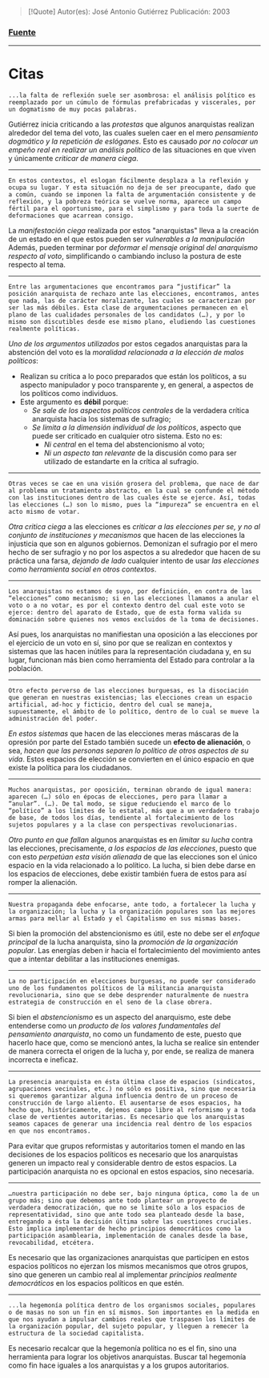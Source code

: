 >[!Quote]
>Autor(es): José Antonio Gutiérrez
>Publicación: 2003
### [Fuente](https://es.anarchistlibraries.net/library/jose-antonio-gutierrez-el-anarco-comunismo-ante-las-elecciones)
---
# Citas

	...la falta de reflexión suele ser asombrosa: el análisis político es reemplazado por un cúmulo de fórmulas prefabricadas y viscerales, por un dogmatismo de muy pocas palabras.

Gutiérrez inicia criticando a las *protestas* que algunos anarquistas realizan alrededor del tema del voto, las cuales suelen caer en el mero *pensamiento dogmático y la repetición de eslóganes*.
Esto es causado *por no colocar un empeño real en realizar un análisis político* de las situaciones en que viven y únicamente *criticar de manera ciega*.

---

	En estos contextos, el eslogan fácilmente desplaza a la reflexión y ocupa su lugar. Y esta situación no deja de ser preocupante, dado que a común, cuando se imponen la falta de argumentación consistente y de reflexión, y la pobreza teórica se vuelve norma, aparece un campo fértil para el oportunismo, para el simplismo y para toda la suerte de deformaciones que acarrean consigo.

La *manifestación ciega* realizada por estos "anarquistas" lleva a la creación de un estado en el que estos pueden ser *vulnerables a la manipulación*
Además, pueden terminar  por *deformar el mensaje original del anarquismo respecto al voto*, simplificando o cambiando incluso la postura de este respecto al tema.

---

	Entre las argumentaciones que encontramos para “justificar” la posición anarquista de rechazo ante las elecciones, encontramos, antes que nada, las de carácter moralizante, las cuales se caracterizan por ser las más débiles. Esta clase de argumentaciones permanecen en el plano de las cualidades personales de los candidatos (…), y por lo mismo son discutibles desde ese mismo plano, eludiendo las cuestiones realmente políticas.

*Uno de los argumentos utilizados* por estos cegados anarquistas para la abstención del voto es la *moralidad relacionada a la elección de malos políticos*:
- Realizan su crítica a lo poco preparados que están los políticos, a su aspecto manipulador y poco transparente y, en general, a aspectos de los políticos como individuos.
- Este argumento es **débil** porque:
	- *Se sale de los aspectos políticos centrales* de la verdadera crítica anarquista hacia los sistemas de sufragio;
	- *Se limita a la dimensión individual de los políticos*, aspecto que puede ser criticado en cualquier otro sistema. Esto no es:
		- *Ni central* en el tema del abstencionismo al voto;
		- *Ni un aspecto tan relevante* de la discusión como para ser utilizado de estandarte en la crítica al sufragio.

---

	Otras veces se cae en una visión grosera del problema, que nace de dar al problema un tratamiento abstracto, en la cual se confunde el método con las instituciones dentro de las cuales éste se ejerce. Así, todas las elecciones (…) son lo mismo, pues la “impureza” se encuentra en el acto mismo de votar.

*Otra critica ciega* a las elecciones es *criticar a las elecciones per se, y no al conjunto de instituciones y mecanismos* que hacen de las elecciones la injusticia que son en algunos gobiernos.
Demonizan el sufragio por el mero hecho de ser sufragio y no por los aspectos a su alrededor que hacen de su práctica una farsa, *dejando de lado* cualquier intento de usar *las elecciones como herramienta social en otros contextos*.

---

	Los anarquistas no estamos de suyo, por definición, en contra de las “elecciones” como mecanismo; si en las elecciones llamamos a anular el voto o a no votar, es por el contexto dentro del cual este voto se ejerce: dentro del aparato de Estado, que de esta forma valida su dominación sobre quienes nos vemos excluidos de la toma de decisiones.

Así pues, los anarquistas no manifiestan una oposición a las elecciones por el ejercicio de un voto en sí, sino por que se realizan en contextos y sistemas que las hacen inútiles para la representación ciudadana y, en su lugar, funcionan más bien como herramienta del Estado para controlar a la población.

---

	Otro efecto perverso de las elecciones burguesas, es la disociación que generan en nuestras existencias; las elecciones crean un espacio artificial, ad-hoc y ficticio, dentro del cual se maneja, supuestamente, el ámbito de lo político, dentro de lo cual se mueve la administración del poder.

*En estos sistemas* que hacen de las elecciones meras máscaras de la opresión por parte del Estado también sucede un **efecto de alienación**, o sea, *hacen que las personas separen lo político de otros aspectos de su vida*.
Estos espacios de elección se convierten en el único espacio en que existe la política para los ciudadanos.

---

	Muchos anarquistas, por oposición, terminan obrando de igual manera: aparecen (…) sólo en épocas de elecciones, pero para llamar a “anular”. (…). De tal modo, se sigue reduciendo el marco de lo “político” a los límites de lo estatal, más que a un verdadero trabajo de base, de todos los días, tendiente al fortalecimiento de los sujetos populares y a la clase con perspectivas revolucionarias.

*Otro punto en que fallan* algunos anarquistas es en *limitar su lucha* contra las elecciones, precisamente, *a los espacios de las elecciones*, puesto que con esto *perpetúan esta visión alienada* de que las elecciones son el único espacio en la vida relacionado a lo político.
La lucha, si bien debe darse en los espacios de elecciones, debe existir también fuera de estos para así romper la alienación.

---

	Nuestra propaganda debe enfocarse, ante todo, a fortalecer la lucha y la organización; la lucha y la organización populares son las mejores armas para mellar al Estado y el Capitalismo en sus mismas bases.

Si bien la promoción del abstencionismo es útil, este no debe ser el *enfoque principal* de la lucha anarquista, sino la *promoción de la organización popular*.
Las energías deben ir hacia el fortalecimiento del movimiento antes que a intentar debilitar a las instituciones enemigas.

---

	La no participación en elecciones burguesas, no puede ser considerado uno de los fundamentos políticos de la militancia anarquista revolucionaria, sino que se debe desprender naturalmente de nuestra estrategia de construcción en el seno de la clase obrera.

Si bien el *abstencionismo* es un aspecto del anarquismo, este debe entenderse como un *producto de los valores fundamentales del pensamiento anarquista*, no como un fundamento de este, puesto que hacerlo hace que, como se mencionó antes, la lucha se realice sin entender de manera correcta el origen de la lucha y, por ende, se realiza de manera incorrecta e ineficaz.

---

	La presencia anarquista en ésta última clase de espacios (sindicatos, agrupaciones vecinales, etc.) no sólo es positiva, sino que necesaria si queremos garantizar alguna influencia dentro de un proceso de construcción de largo aliento. El ausentarse de esos espacios, ha hecho que, históricamente, dejemos campo libre al reformismo y a toda clase de vertientes autoritarias. Es necesario que los anarquistas seamos capaces de generar una incidencia real dentro de los espacios en que nos encontramos.

Para evitar que grupos reformistas y autoritarios tomen el mando en las decisiones de los espacios políticos es necesario que los anarquistas generen un impacto real y considerable dentro de estos espacios.
La participación anarquista no es opcional en estos espacios, sino necesaria.

---

	…nuestra participación no debe ser, bajo ninguna óptica, como la de un grupo más; sino que debemos ante todo plantear un proyecto de verdadera democratización, que no se limite sólo a los espacios de representatividad, sino que ante todo sea planteado desde la base, entregando a ésta la decisión última sobre las cuestiones cruciales. Esto implica implementar de hecho principios democráticos como la participación asamblearia, implementación de canales desde la base, revocabilidad, etcétera.

Es necesario que las organizaciones anarquistas que participen en estos espacios políticos no ejerzan los mismos mecanismos que otros grupos, sino que generen un cambio real al implementar *principios realmente democráticos* en los espacios políticos en que estén.

---

	...la hegemonía política dentro de los organismos sociales, populares o de masas no son un fin en sí mismos. Son importantes en la medida en que nos ayudan a impulsar cambios reales que traspasen los límites de la organización popular, del sujeto popular, y lleguen a remecer la estructura de la sociedad capitalista.

Es necesario recalcar que la hegemonía política no es el fin, sino una herramienta para lograr los objetivos anarquistas.
Buscar tal hegemonía como fin hace iguales a los anarquistas y a los grupos autoritarios.